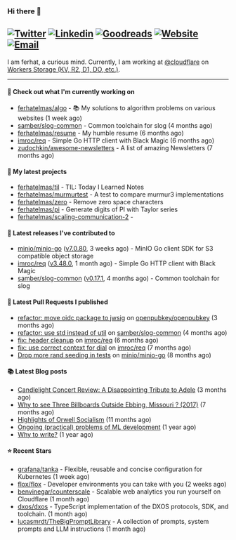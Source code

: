 ### Hi there 👋
[![Twitter](https://img.shields.io/twitter/follow/ferhatelmas_?label=Twitter&style=social)](https://twitter.com/ferhatelmas_)
[![Linkedin](https://img.shields.io/badge/LinkedIn--_.svg?style=social&logo=linkedin)](https://www.linkedin.com/in/ferhatelmas/)
[![Goodreads](https://img.shields.io/badge/goodreads--_.svg?style=social&logo=goodreads)](https://www.goodreads.com/user/show/24238914-ferhat-elmas/)
[![Website](https://img.shields.io/badge/website--_.svg?style=social&logo=rss)](https://ferhatelmas.com/)
[![Email](https://img.shields.io/badge/email--_.svg?logo=Gmail&style=social)](mailto:elmas.ferhat@gmail.com)
-----------

I am ferhat, a curious mind.
Currently, I am working at [@cloudflare](https://github.com/cloudflare) on [Workers Storage (KV, R2, D1, DO, etc.)](https://developers.cloudflare.com/products/?product-group=Storage).







-----------
#### 👷 Check out what I'm currently working on

- [ferhatelmas/algo](https://github.com/ferhatelmas/algo) - :books: My solutions to algorithm problems on various websites (1 week ago)
- [samber/slog-common](https://github.com/samber/slog-common) - Common toolchain for slog (4 months ago)
- [ferhatelmas/resume](https://github.com/ferhatelmas/resume) - My humble resume (6 months ago)
- [imroc/req](https://github.com/imroc/req) - Simple Go HTTP client with Black Magic (6 months ago)
- [zudochkin/awesome-newsletters](https://github.com/zudochkin/awesome-newsletters) - A list of amazing Newsletters (7 months ago)

#### 🌱 My latest projects

- [ferhatelmas/til](https://github.com/ferhatelmas/til) - TIL: Today I Learned Notes
- [ferhatelmas/murmurtest](https://github.com/ferhatelmas/murmurtest) - A test to compare murmur3 implementations
- [ferhatelmas/zero](https://github.com/ferhatelmas/zero) - Remove zero space characters
- [ferhatelmas/pi](https://github.com/ferhatelmas/pi) - Generate digits of PI with Taylor series
- [ferhatelmas/scaling-communication-2](https://github.com/ferhatelmas/scaling-communication-2) - 

#### 🚀 Latest releases I've contributed to

- [minio/minio-go](https://github.com/minio/minio-go) ([v7.0.80](https://github.com/minio/minio-go/releases/tag/v7.0.80), 3 weeks ago) - MinIO Go client SDK for S3 compatible object storage
- [imroc/req](https://github.com/imroc/req) ([v3.48.0](https://github.com/imroc/req/releases/tag/v3.48.0), 1 month ago) - Simple Go HTTP client with Black Magic
- [samber/slog-common](https://github.com/samber/slog-common) ([v0.17.1](https://github.com/samber/slog-common/releases/tag/v0.17.1), 4 months ago) - Common toolchain for slog

#### 🔨 Latest Pull Requests I published

- [refactor: move oidc package to jwsig](https://github.com/openpubkey/openpubkey/pull/211) on [openpubkey/openpubkey](https://github.com/openpubkey/openpubkey) (3 months ago)
- [refactor: use std instead of util](https://github.com/samber/slog-common/pull/7) on [samber/slog-common](https://github.com/samber/slog-common) (4 months ago)
- [fix: header cleanup](https://github.com/imroc/req/pull/355) on [imroc/req](https://github.com/imroc/req) (6 months ago)
- [fix: use correct context for dial](https://github.com/imroc/req/pull/341) on [imroc/req](https://github.com/imroc/req) (7 months ago)
- [Drop more rand seeding in tests](https://github.com/minio/minio-go/pull/1942) on [minio/minio-go](https://github.com/minio/minio-go) (8 months ago)

#### 📚 Latest Blog posts

- [Candlelight Concert Review: A Disappointing Tribute to Adele](https://ferhatelmas.com/candlelight-concert-review-a-disappointing-tribute-to-adele) (3 months ago)
- [Why to see Three Billboards Outside Ebbing, Missouri ? (2017)](https://ferhatelmas.com/why-to-see-three-billboards-outside-ebbing-missouri-2017) (7 months ago)
- [Highlights of Orwell Socialism](https://ferhatelmas.com/highlights-of-orwell-socialism) (11 months ago)
- [Ongoing (practical) problems of ML development](https://ferhatelmas.com/ongoing-practical-problems-of-ml-development) (1 year ago)
- [Why to write?](https://ferhatelmas.com/why-to-write) (1 year ago)

#### ⭐ Recent Stars

- [grafana/tanka](https://github.com/grafana/tanka) - Flexible, reusable and concise configuration for Kubernetes (1 week ago)
- [flox/flox](https://github.com/flox/flox) - Developer environments you can take with you (2 weeks ago)
- [benvinegar/counterscale](https://github.com/benvinegar/counterscale) - Scalable web analytics you run yourself on Cloudflare (1 month ago)
- [dxos/dxos](https://github.com/dxos/dxos) - TypeScript implementation of the DXOS protocols, SDK, and toolchain. (1 month ago)
- [lucasmrdt/TheBigPromptLibrary](https://github.com/lucasmrdt/TheBigPromptLibrary) - A collection of prompts, system prompts and LLM instructions (1 month ago)
